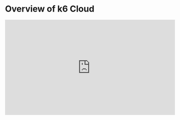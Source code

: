 # Overview of k6 Cloud

<iframe width="560" height="315" src="https://www.youtube.com/embed/eCv1XshEpDI" title="YouTube video player" frameborder="0" allow="accelerometer; autoplay; clipboard-write; encrypted-media; gyroscope; picture-in-picture" allowfullscreen></iframe>


